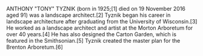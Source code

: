 ANTHONY "TONY" TYZNIK (born in 1925;[1] died on 19 November 2016 aged 91) was a landscape architect.[2] Tyznik began his career in landscape architecture after graduating from the University of Wisconsin.[3] He worked as a landscape architect and artist at the Morton Arboretum for over 40 years.[4] He has also designed the Carton Garden, which is featured in the Smithsonian.[5] Tyznik created the master plan for the Brenton Arboretum.[6]
